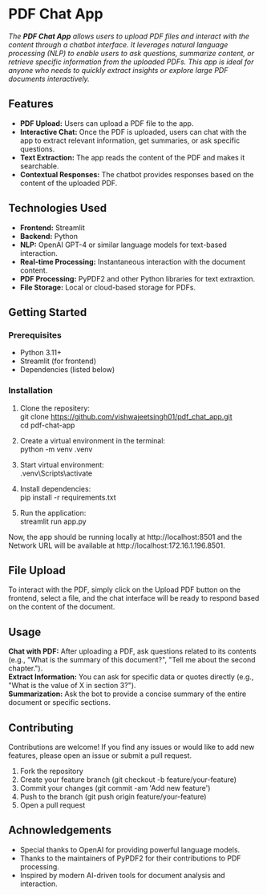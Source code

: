 <!-- 
python  -m venv .venv
.\.venv\Scripts\activate 

If you get error than fire the below commond:
Set-ExecutionPolicy -Scope Process -ExecutionPolicy Bypass

To install required libraries
pip install -r requirements.txt


To run the application
streamlit run app.py

-->

# PDF Chat App

*The **PDF Chat App** allows users to upload PDF files and interact with the content through a chatbot interface. It leverages natural language processing (NLP) to enable users to ask questions, summarize content, or retrieve specific information from the uploaded PDFs. This app is ideal for anyone who needs to quickly extract insights or explore large PDF documents interactively.*<br>

## Features<br>
* **PDF Upload:** Users can upload a PDF file to the app.<br>
* **Interactive Chat:** Once the PDF is uploaded, users can chat with the app to extract relevant information, get summaries, or ask specific questions.<br>
* **Text Extraction:** The app reads the content of the PDF and makes it searchable.<br>
* **Contextual Responses:** The chatbot provides responses based on the content of the uploaded PDF.<br>

## Technologies Used<br>
* **Frontend:** Streamlit<br>
* **Backend:** Python<br>
* **NLP:** OpenAI GPT-4 or similar language models for text-based interaction.<br>
* **Real-time Processing:** Instantaneous interaction with the document content.<br>
* **PDF Processing:** PyPDF2 and other Python libraries for text extraxtion.<br>
* **File Storage:** Local or cloud-based storage for PDFs.<br>

## Getting Started
### Prerequisites
* Python 3.11+<br>
* Streamlit (for frontend)<br>
* Dependencies (listed below)<br>

### Installation
1. Clone the repositery:<br>
git clone https://github.com/vishwajeetsingh01/pdf_chat_app.git<br>
cd pdf-chat-app

2. Create a virtual environment in the terminal:<br>
python  -m venv .venv

3. Start virtual environment:<br>
.venv\Scripts\activate

4. Install dependencies:<br>
pip install -r requirements.txt

5. Run the application:<br>
streamlit run app.py

Now, the app should be running locally at http://localhost:8501 and the Network URL will be available at http://localhost:172.16.1.196.8501.

## File Upload
To interact with the PDF, simply click on the Upload PDF button on the frontend, select a file, and the chat interface will be ready to respond based on the content of the document.

## Usage
**Chat with PDF:** After uploading a PDF, ask questions related to its contents (e.g., "What is the summary of this document?", "Tell me about the second chapter.").<br>
**Extract Information:** You can ask for specific data or quotes directly (e.g., "What is the value of X in section 3?").<br>
**Summarization:** Ask the bot to provide a concise summary of the entire document or specific sections.<br>

## Contributing
Contributions are welcome! If you find any issues or would like to add new features, please open an issue or submit a pull request.

1. Fork the repository
2. Create your feature branch (git checkout -b feature/your-feature)
3. Commit your changes (git commit -am 'Add new feature')
4. Push to the branch (git push origin feature/your-feature)
5. Open a pull request

## Achnowledgements
* Special thanks to OpenAI for providing powerful language models.<br>
* Thanks to the maintainers of PyPDF2 for their contributions to PDF processing.<br>
* Inspired by modern AI-driven tools for document analysis and interaction.